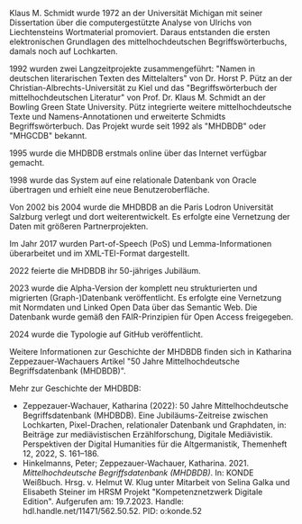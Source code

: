 
Klaus M. Schmidt wurde 1972 an der Universität Michigan mit seiner Dissertation über die computergestützte Analyse von Ulrichs von Liechtensteins Wortmaterial promoviert. Daraus entstanden die ersten elektronischen Grundlagen des mittelhochdeutschen Begriffswörterbuchs, damals noch auf Lochkarten.

1992 wurden zwei Langzeitprojekte zusammengeführt: "Namen in deutschen literarischen Texten des Mittelalters" von Dr. Horst P. Pütz an der Christian-Albrechts-Universität zu Kiel und das "Begriffswörterbuch der mittelhochdeutschen Literatur" von Prof. Dr. Klaus M. Schmidt an der Bowling Green State University. Pütz integrierte weitere mittelhochdeutsche Texte und Namens-Annotationen und erweiterte Schmidts Begriffswörterbuch. Das Projekt wurde seit 1992 als "MHDBDB" oder "MHGCDB" bekannt.

1995 wurde die MHDBDB erstmals online über das Internet verfügbar gemacht.

1998 wurde das System auf eine relationale Datenbank von Oracle übertragen und erhielt eine neue Benutzeroberfläche.

Von 2002 bis 2004 wurde die MHDBDB an die Paris Lodron Universität Salzburg verlegt und dort weiterentwickelt. Es erfolgte eine Vernetzung der Daten mit größeren Partnerprojekten.

Im Jahr 2017 wurden Part-of-Speech (PoS) und Lemma-Informationen überarbeitet und im XML-TEI-Format dargestellt.

2022 feierte die MHDBDB ihr 50-jähriges Jubiläum.

2023 wurde die Alpha-Version der komplett neu strukturierten und migrierten (Graph-)Datenbank veröffentlicht. Es erfolgte eine Vernetzung mit Normdaten und Linked Open Data über das Semantic Web. Die Datenbank wurde gemäß den FAIR-Prinzipien für Open Access freigegeben.

2024 wurde die Typologie auf GitHub veröffentlicht.

Weitere Informationen zur Geschichte der MHDBDB finden sich in Katharina Zeppezauer-Wachauers Artikel "50 Jahre Mittelhochdeutsche Begriffsdatenbank (MHDBDB)".


Mehr zur Geschichte der MHDBDB: 
 - Zeppezauer-Wachauer, Katharina (2022): 50 Jahre Mittelhochdeutsche Begriffsdatenbank (MHDBDB). Eine Jubiläums-Zeitreise zwischen Lochkarten, Pixel-Drachen, relationaler Datenbank und Graphdaten, in: Beiträge zur mediävistischen Erzählforschung, Digitale Mediävistik. Perspektiven der Digital Humanities für die Altgermanistik, Themenheft 12, 2022, S. 161–186. 
- Hinkelmanns, Peter; Zeppezauer-Wachauer, Katharina. 2021. _Mittelhochdeutsche Begriffsdatenbank (MHDBDB)_. In: KONDE Weißbuch. Hrsg. v. Helmut W. Klug unter Mitarbeit von Selina Galka und Elisabeth Steiner im HRSM Projekt "Kompetenznetzwerk Digitale Edition". Aufgerufen am: 19.7.2023. Handle: hdl.handle.net/11471/562.50.52. PID: o:konde.52
